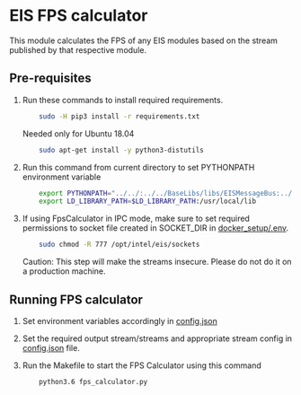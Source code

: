 # EIS FPS calculator

This module calculates the FPS of any EIS modules based on the stream published by that respective module.

## Pre-requisites

1. Run these commands to install required requirements.

    ```sh
        sudo -H pip3 install -r requirements.txt
    ```

    Needed only for Ubuntu 18.04

    ```sh
        sudo apt-get install -y python3-distutils
    ```

2. Run this command from current directory to set PYTHONPATH environment variable

    ```sh
        export PYTHONPATH="../../:../../BaseLibs/libs/EISMessageBus:../../BaseLibs"
        export LD_LIBRARY_PATH=$LD_LIBRARY_PATH:/usr/local/lib
    ```

3. If using FpsCalculator in IPC mode, make sure to set required permissions to socket file created in SOCKET_DIR in [docker_setup/.env](../../docker_setup/.env).

    ```sh
        sudo chmod -R 777 /opt/intel/eis/sockets
    ```

    Caution: This step will make the streams insecure. Please do not do it on a production machine.

## Running FPS calculator

1. Set environment variables accordingly in [config.json](config.json)

2. Set the required output stream/streams and appropriate stream config in [config.json](config.json) file.

3. Run the Makefile to start the FPS Calculator using this command

    ```sh
        python3.6 fps_calculator.py
    ```
